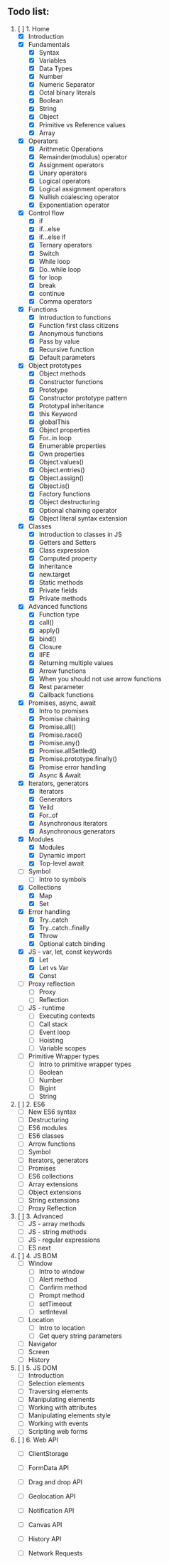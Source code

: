 ## Todo list:

1. [ ] 1. Home
    - [x] Introduction
    - [x] Fundamentals
        - [x] Syntax 
        - [x] Variables
        - [x] Data Types
        - [x] Number
        - [x] Numeric Separator
        - [x] Octal binary literals
        - [x] Boolean
        - [x] String
        - [x] Object
        - [x] Primitive vs Reference values
        - [x] Array
    - [x] Operators
        - [x] Arithmetic Operations
        - [x] Remainder(modulus) operator
        - [x] Assignment operators
        - [x] Unary operators
        - [x] Logical operators
        - [x] Logical assignment operators
        - [x] Nullish coalescing operator
        - [x] Exponentiation operator
    - [x] Control flow
        - [x] if
        - [x] if...else
        - [x] if...else if
        - [x] Ternary operators
        - [x] Switch
        - [x] While loop
        - [x] Do..while loop
        - [x] for loop
        - [x] break
        - [x] continue
        - [x] Comma operators
    - [x] Functions
        - [x] Introduction to functions
        - [x] Function first class citizens
        - [x] Anonymous functions
        - [x] Pass by value
        - [x] Recursive function
        - [x] Default parameters
    - [x] Object prototypes
        - [x] Object methods
        - [x] Constructor functions
        - [x] Prototype
        - [x] Constructor prototype pattern
        - [x] Prototypal inheritance
        - [x] this Keyword
        - [x] globalThis
        - [x] Object properties
        - [x] For..in loop
        - [x] Enumerable properties
        - [x] Own properties
        - [x] Object.values()
        - [x] Object.entries()
        - [x] Object.assign() 
        - [x] Object.is()
        - [x] Factory functions
        - [x] Object destructuring
        - [x] Optional chaining operator
        - [x] Object literal syntax extension
    - [x] Classes
        - [x] Introduction to classes in JS
        - [x] Getters and Setters
        - [x] Class expression
        - [x] Computed property
        - [x] Inheritance
        - [x] new.target
        - [x] Static methods
        - [x] Private fields
        - [x] Private methods
    - [x] Advanced functions
        - [x] Function type
        - [x] call()
        - [x] apply()
        - [x] bind()
        - [x] Closure
        - [x] IIFE
        - [x] Returning multiple values
        - [x] Arrow functions
        - [x] When you should not use arrow functions
        - [x] Rest parameter
        - [x] Callback functions
    - [x] Promises, async, await
        - [x] Intro to promises
        - [x] Promise chaining
        - [x] Promise.all()
        - [x] Promise.race()
        - [x] Promise.any()
        - [x] Promise.allSettled()
        - [x] Promise.prototype.finally()
        - [x] Promise error handling
        - [x] Async & Await
    - [x] Iterators, generators
        - [x] Iterators
        - [x] Generators
        - [x] Yeild
        - [x] For..of
        - [x] Asynchronous iterators
        - [x] Asynchronous generators
    - [x] Modules
        - [x] Modules
        - [x] Dynamic import
        - [x] Top-level await
    - [ ] Symbol
        - [ ] Intro to symbols
    - [x] Collections
        - [x] Map
        - [x] Set
    - [x] Error handling
        - [x] Try..catch
        - [x] Try..catch..finally
        - [x] Throw
        - [x] Optional catch binding
    - [x] JS - var, let, const keywords
        - [x] Let
        - [x] Let vs Var
        - [x] Const
    - [ ] Proxy reflection
        - [ ] Proxy
        - [ ] Reflection
    - [ ] JS - runtime
        - [ ] Executing contexts
        - [ ] Call stack
        - [ ] Event loop
        - [ ] Hoisting
        - [ ] Variable scopes
    - [ ] Primitive Wrapper types
        - [ ] Intro to primitive wrapper types
        - [ ] Boolean
        - [ ] Number
        - [ ] Bigint
        - [ ] String

2. [ ] 2. ES6
    - [ ] New ES6 syntax
    - [ ] Destructuring
    - [ ] ES6 modules
    - [ ] ES6 classes
    - [ ] Arrow functions
    - [ ] Symbol 
    - [ ] Iterators, generators
    - [ ] Promises
    - [ ] ES6 collections
    - [ ] Array extensions
    - [ ] Object extensions
    - [ ] String extensions
    - [ ] Proxy Reflection

3. [ ] 3. Advanced
    - [ ] JS - array methods
    - [ ] JS - string methods
    - [ ] JS - regular expressions
    - [ ] ES next

4. [ ] 4. JS BOM
    - [ ] Window
        - [ ] Intro to window
        - [ ] Alert method
        - [ ] Confirm method 
        - [ ] Prompt method
        - [ ] setTimeout
        - [ ] setInteval
    - [ ] Location
        - [ ] Intro to location
        - [ ] Get query string parameters
    - [ ] Navigator
    - [ ] Screen
    - [ ] History

5. [ ] 5. JS DOM
    - [ ] Introduction
    - [ ] Selection elements
    - [ ] Traversing elements
    - [ ] Manipulating elements
    - [ ] Working with attributes
    - [ ] Manipulating elements style
    - [ ] Working with events
    - [ ] Scripting web forms

6. [ ] 6. Web API
    - [ ] ClientStorage
    - [ ] FormData API
    - [ ] Drag and drop API
    - [ ] Geolocation API
    - [ ] Notification API
    - [ ] Canvas API
    - [ ] History API
    - [ ] Network Requests
    
